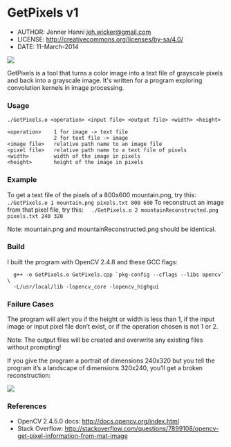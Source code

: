 # GetPixels v1

- AUTHOR: Jenner Hanni <jeh.wicker@gmail.com> 
- LICENSE: http://creativecommons.org/licenses/by-sa/4.0/
- DATE: 11-March-2014

<img src="https://jenner.smugmug.com/Convolution-and-GetPixels/n-3qNVXF/i-hZRz4Q6/0/O/i-hZRz4Q6.png">

GetPixels is a tool that turns a color image into a text file
of grayscale pixels and back into a grayscale image. It's written for
a program exploring convolution kernels in image processing.

### Usage

```
./GetPixels.o <operation> <input file> <output file> <width> <height>

<operation>    1 for image -> text file
               2 for text file -> image
<image file>   relative path name to an image file
<pixel file>   relative path name to a text file of pixels
<width>        width of the image in pixels
<height>       height of the image in pixels
```

### Example

To get a text file of the pixels of a 800x600 mountain.png, try this:
`  ./GetPixels.o 1 mountain.png pixels.txt 800 600`
To reconstruct an image from that pixel file, try this:
`  ./GetPixels.o 2 mountainReconstructed.png pixels.txt 240 320`

Note: mountain.png and mountainReconstructed.png should be identical.

### Build

I built the program with OpenCV 2.4.8 and these GCC flags:

```
  g++ -o GetPixels.o GetPixels.cpp `pkg-config --cflags --libs opencv` \
  -L/usr/local/lib -lopencv_core -lopencv_highgui
```

### Failure Cases

The program will alert you if the height or width is less than 1, if the input image or input pixel file don’t exist, or if the operation chosen is not 1 or 2.

Note: The output files will be created and overwrite any existing files without prompting!

If you give the program a portrait of dimensions 240x320 but you tell the program it’s a landscape of dimensions 320x240, you’ll get a broken reconstruction:

<img src="https://jenner.smugmug.com/Convolution-and-GetPixels/n-3qNVXF/i-3XLkjwM/0/O/i-3XLkjwM.png">

### References

- OpenCV 2.4.5.0 docs: http://docs.opencv.org/index.html
- Stack Overflow: http://stackoverflow.com/questions/7899108/opencv-get-pixel-information-from-mat-image
